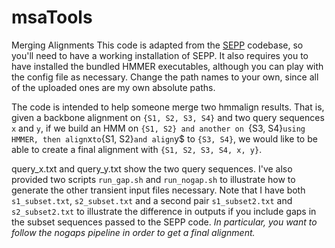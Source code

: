# msaTools

Merging Alignments
This code is adapted from the [SEPP](https://github.com/smirarab/sepp) codebase, so you'll need to have a working installation of SEPP. It also requires you to have installed the bundled HMMER executables, although you can play with the config file as necessary. Change the path names to your own, since all of the uploaded ones are my own absolute paths. 

The code is intended to help someone merge two hmmalign results. That is, given a backbone alignment on `{S1, S2, S3, S4}` and two query sequences `x` and `y`, if we build an HMM on `{S1, S2} and another on `{S3, S4}` using HMMER, then align `x` to `{S1, S2}` and align `y$ to `{S3, S4}`, we would like to be able to create a final alignment with `{S1, S2, S3, S4, x, y}`. 

query_x.txt and query_y.txt show the two query sequences. I've also provided two scripts `run_gap.sh` and `run_nogap.sh` to illustrate how to generate the other transient input files necessary. Note that I have both `s1_subset.txt`, `s2_subset.txt` and a second pair `s1_subset2.txt` and `s2_subset2.txt` to illustrate the difference in outputs if you include gaps in the subset sequences passed to the SEPP code. *In particular, you want to follow the nogaps pipeline in order to get a final alignment.* 
